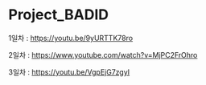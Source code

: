 # Project_BADID
1일차 : https://youtu.be/9yURTTK78ro

2일차 : https://www.youtube.com/watch?v=MjPC2FrOhro

3일차 : https://youtu.be/VgpEjG7zgyI

